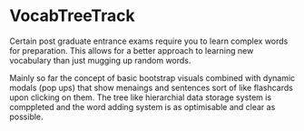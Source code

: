 # VocabTreeTrack
Certain post graduate entrance exams require you to learn complex words for preparation. This allows for a better approach to learning new vocabulary than just mugging up random words.

Mainly so far the concept of basic bootstrap visuals combined with dynamic modals (pop ups) that show menaings and sentences sort of like flashcards upon clicking on them.
The tree like hierarchial data storage system is comppleted and the word adding system is as optimisable and clear as possible.
